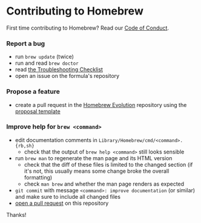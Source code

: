 # Contributing to Homebrew
First time contributing to Homebrew? Read our [Code of Conduct](https://github.com/Homebrew/brew/blob/master/CODEOFCONDUCT.md#code-of-conduct).

### Report a bug

* run `brew update` (twice)
* run and read `brew doctor`
* read [the Troubleshooting Checklist](https://github.com/Homebrew/brew/blob/master/share/doc/homebrew/Troubleshooting.md#troubleshooting)
* open an issue on the formula's repository

### Propose a feature

* create a pull request in the [Homebrew Evolution](https://github.com/Homebrew/brew-evolution) repository using the [proposal template](https://github.com/Homebrew/brew-evolution/blob/master/proposal_template.md)

### Improve help for `brew <command>`

* edit documentation comments in `Library/Homebrew/cmd/<command>.{rb,sh}`
  * check that the output of `brew help <command>` still looks sensible
* run `brew man` to regenerate the man page and its HTML version
  * check that the diff of these files is limited to the changed section (if it's not, this usually means some change broke the overall formatting)
  * check `man brew` and whether the man page renders as expected
* `git commit` with message `<command>: improve documentation` (or similar) and make sure to include all changed files
* [open a pull request](https://github.com/Homebrew/brew/blob/master/share/doc/homebrew/How-To-Open-a-Homebrew-Pull-Request-(and-get-it-merged).md#how-to-open-a-homebrew-pull-request-and-get-it-merged) on this repository

Thanks!
